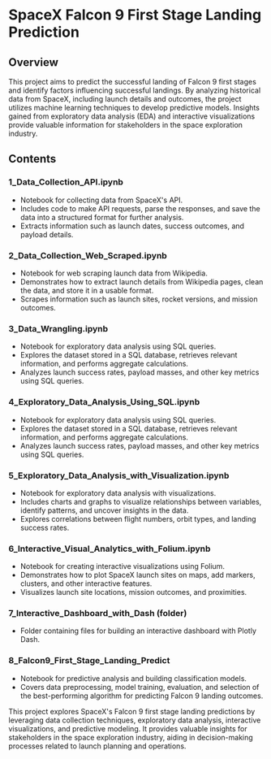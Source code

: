 # SpaceX Falcon 9 First Stage Landing Prediction

## Overview

This project aims to predict the successful landing of Falcon 9 first stages and identify factors influencing successful landings. By analyzing historical data from SpaceX, including launch details and outcomes, the project utilizes machine learning techniques to develop predictive models. Insights gained from exploratory data analysis (EDA) and interactive visualizations provide valuable information for stakeholders in the space exploration industry.

## Contents

### 1_Data_Collection_API.ipynb
- Notebook for collecting data from SpaceX's API.
- Includes code to make API requests, parse the responses, and save the data into a structured format for further analysis.
- Extracts information such as launch dates, success outcomes, and payload details.

### 2_Data_Collection_Web_Scraped.ipynb
- Notebook for web scraping launch data from Wikipedia.
- Demonstrates how to extract launch details from Wikipedia pages, clean the data, and store it in a usable format.
- Scrapes information such as launch sites, rocket versions, and mission outcomes.

### 3_Data_Wrangling.ipynb
- Notebook for exploratory data analysis using SQL queries.
- Explores the dataset stored in a SQL database, retrieves relevant information, and performs aggregate calculations.
- Analyzes launch success rates, payload masses, and other key metrics using SQL queries.

### 4_Exploratory_Data_Analysis_Using_SQL.ipynb
- Notebook for exploratory data analysis using SQL queries.
- Explores the dataset stored in a SQL database, retrieves relevant information, and performs aggregate calculations.
- Analyzes launch success rates, payload masses, and other key metrics using SQL queries.

### 5_Exploratory_Data_Analysis_with_Visualization.ipynb
- Notebook for exploratory data analysis with visualizations.
- Includes charts and graphs to visualize relationships between variables, identify patterns, and uncover insights in the data.
- Explores correlations between flight numbers, orbit types, and landing success rates.

### 6_Interactive_Visual_Analytics_with_Folium.ipynb
- Notebook for creating interactive visualizations using Folium.
- Demonstrates how to plot SpaceX launch sites on maps, add markers, clusters, and other interactive features.
- Visualizes launch site locations, mission outcomes, and proximities.

### 7_Interactive_Dashboard_with_Dash (folder)
- Folder containing files for building an interactive dashboard with Plotly Dash.

### 8_Falcon9_First_Stage_Landing_Predict
- Notebook for predictive analysis and building classification models.
- Covers data preprocessing, model training, evaluation, and selection of the best-performing algorithm for predicting Falcon 9 landing outcomes.

This project explores SpaceX's Falcon 9 first stage landing predictions by leveraging data collection techniques, exploratory data analysis, interactive visualizations, and predictive modeling. It provides valuable insights for stakeholders in the space exploration industry, aiding in decision-making processes related to launch planning and operations.
